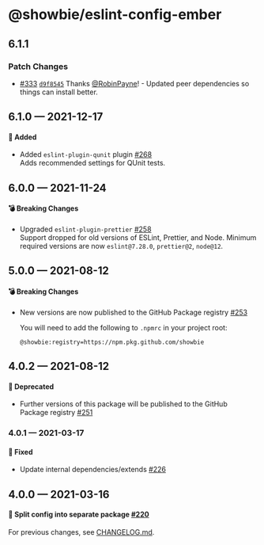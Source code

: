 # @showbie/eslint-config-ember

## 6.1.1

### Patch Changes

- [#333](https://github.com/showbie/showbie-eslint-config/pull/333) [`d9f8545`](https://github.com/showbie/showbie-eslint-config/commit/d9f854532b1223f5d2f19d974d9ceaa6c42b557a) Thanks [@RobinPayne](https://github.com/RobinPayne)! - Updated peer dependencies so things can install better.

## 6.1.0 — 2021-12-17

#### 🎁 Added

- Added `eslint-plugin-qunit` plugin [#268](https://github.com/showbie/showbie-eslint-config/pull/268)  
  Adds recommended settings for QUnit tests.

## 6.0.0 — 2021-11-24

#### 💣 Breaking Changes

- Upgraded `eslint-plugin-prettier` [#258](https://github.com/showbie/showbie-eslint-config/pull/258)  
  Support dropped for old versions of ESLint, Prettier, and Node. Minimum required
  versions are now `eslint@7.28.0`, `prettier@2`, `node@12`.

## 5.0.0 — 2021-08-12

#### 💣 Breaking Changes

- New versions are now published to the GitHub Package registry [#253](https://github.com/showbie/showbie-eslint-config/pull/253)

  You will need to add the following to `.npmrc` in your project root:

  ```
  @showbie:registry=https://npm.pkg.github.com/showbie
  ```

## 4.0.2 — 2021-08-12

#### 🚚 Deprecated

- Further versions of this package will be published to the GitHub Package registry [#251](https://github.com/showbie/showbie-eslint-config/pull/251)

### 4.0.1 — 2021-03-17

#### 🐛 Fixed

- Update internal dependencies/extends [#226](https://github.com/showbie/showbie-eslint-config/pull/226)

## 4.0.0 — 2021-03-16

#### 🍱 Split config into separate package [#220](https://github.com/showbie/showbie-eslint-config/pull/220)

For previous changes, see [CHANGELOG.md](https://github.com/showbie/showbie-eslint-config/blob/main/CHANGELOG.md).
